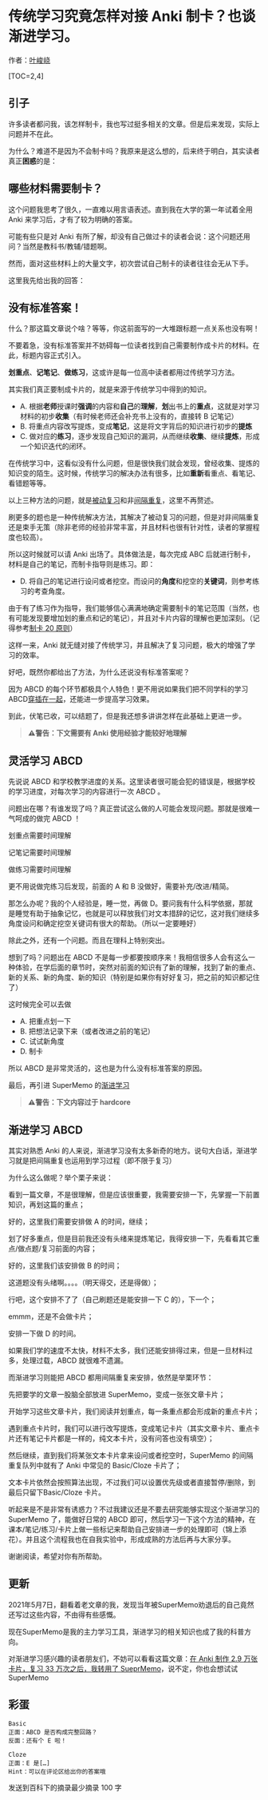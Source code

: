 # 传统学习究竟怎样对接 Anki 制卡？也谈渐进学习。

作者：[叶峻峣](https://www.zhihu.com/people/L.M.Sherlock)

[TOC=2,4]

## **引子**

许多读者都问我，该怎样制卡，我也写过挺多相关的文章。但是后来发现，实际上问题并不在此。

为什么？难道不是因为不会制卡吗？我原来是这么想的，后来终于明白，其实读者真正**困惑**的是：

## **哪些材料需要制卡？**

这个问题我思考了很久，一直难以用言语表述。直到我在大学的第一年试着全用 Anki 来学习后，才有了较为明确的答案。

可能有些只是对 Anki 有所了解，却没有自己做过卡的读者会说：这个问题还用问？当然是教科书/教辅/错题啊。

然而，面对这些材料上的大量文字，初次尝试自己制卡的读者往往会无从下手。

这里我先给出我的回答：

## **没有标准答案！**

什么？那这篇文章说个啥？等等，你这前面写的一大堆跟标题一点关系也没有啊！

不要着急，没有标准答案并不妨碍每一位读者找到自己需要制作成卡片的材料。在此，标题内容正式引入。

**划重点**、**记笔记**、**做练习**，这或许是每一位高中读者都用过传统学习方法。

其实我们真正要制成卡片的，就是来源于传统学习中得到的知识。

*   A. 根据**老师**授课时**强调**的内容和**自己**的**理解**，**划**出书上的**重点**，这就是对学习材料的初步**收集**（有时候老师还会补充书上没有的，直接转 B 记笔记）
*   B. 将重点内容改写提炼，变成**笔记**，这是将文字背后的知识进行初步的**提炼**
*   C. 做对应的**练习**，逐步发现自己知识的漏洞，从而继续**收集**、继续**提炼**，形成一个知识迭代的闭环。

在传统学习中，这看似没有什么问题，但是很快我们就会发现，曾经收集、提炼的知识变的陌生。这时候，传统学习的解决办法有很多，比如**重新**看重点、看笔记、看错题等等。

以上三种方法的问题，就是[被动复习](https://zhuanlan.zhihu.com/p/57113246)和非[间隔重复](https://zhuanlan.zhihu.com/p/57020308)，这里不再赘述。

刷更多的题也是一种传统解决方法，其解决了被动复习的问题，但是对非间隔重复还是束手无策（除非老师的经验非常丰富，并且材料也很有针对性，读者的掌握程度也较高）。

所以这时候就可以请 Anki 出场了。具体做法是，每次完成 ABC 后就进行制卡，材料是自己的笔记，而制卡指导则是练习。即：

*   D. 将自己的笔记进行设问或者挖空。而设问的**角度**和挖空的**关键词**，则参考练习的考查角度。

由于有了练习作为指导，我们能够信心满满地确定需要制卡的笔记范围（当然，也有可能发现要增加划的重点和记的笔记），并且对卡片内容的理解也更加深刻。（记得参考[制卡 20 原则](https://zhuanlan.zhihu.com/p/52369009)）

这样一来，Anki 就无缝对接了传统学习，并且解决了复习问题，极大的增强了学习的效率。

好吧，既然你都给出了方法，为什么还说没有标准答案呢？

因为 ABCD 的每个环节都极具个人特色！更不用说如果我们把不同学科的学习 ABCD[穿插在一起](https://zhuanlan.zhihu.com/p/57139724)，还能进一步提高学习效果。

到此，伏笔已收，可以结题了，但是我还想多讲讲怎样在此基础上更进一步。

> **⚠警告：下文需要有 Anki 使用经验才能较好地理解**

## **灵活学习 ABCD**

先说说 ABCD 和学校教学进度的关系。这里读者很可能会犯的错误是，根据学校的学习进度，对每次学习的内容进行一次 ABCD 。

问题出在哪？有谁发现了吗？真正尝试这么做的人可能会发现问题。那就是很难一气呵成的做完 ABCD ！

划重点需要时间理解

记笔记需要时间理解

做练习需要时间理解

更不用说做完练习后发现，前面的 A 和 B 没做好，需要补充/改进/精简。

那怎么办呢？我的个人经验是，睡一觉，再做 D。要问我有什么科学依据，那就是睡觉有助于抽象记忆，也就是可以释放我们对文本措辞的记忆，这对我们继续多角度设问和确定挖空关键词有很大的帮助。（所以一定要睡好）

除此之外，还有一个问题。而且在理科上特别突出。

想到了吗？问题出在 ABCD 不是每一步都要按顺序来！我相信很多人会有这么一种体验，在学后面的章节时，突然对前面的知识有了新的理解，找到了新的重点、新的关系、新的角度、新的知识（特别是如果你有好好复习，把之前的知识都记住了）

这时候完全可以去做

*   A. 把重点划一下
*   B. 把想法记录下来（或者改进之前的笔记）
*   C. 试试新角度
*   D. 制卡

所以 ABCD 是非常灵活的，这也是为什么没有标准答案的原因。

最后，再引进 SuperMemo 的[渐进学习](https://link.zhihu.com/?target=https%3A//www.yuque.com/supermemo/wiki/incremental_learning)

> **⚠警告：下文内容过于 hardcore**

## **渐进学习 ABCD**

其实对熟悉 Anki 的人来说，渐进学习没有太多新奇的地方。说句大白话，渐进学习就是把间隔重复也运用到学习过程（即不限于复习）

为什么这么做呢？举个栗子来说：

看到一篇文章，不是很理解，但是应该很重要，我需要安排一下，先掌握一下前置知识，再划这篇的重点；

好的，这里我们需要安排做 A 的时间，继续；

划了好多重点，但是目前我还没有头绪来提炼笔记，我得安排一下，先看看其它重点/做点题/复习前面的内容；

好的，这里我们该安排做 B 的时间；

这道题没有头绪啊。。。。（明天得交，还是得做）；

行吧，这个安排不了了（自己刷题还是能安排一下 C 的），下一个；

emmm，还是不会做卡片；

安排一下做 D 的时间。

如果我们学的速度不太快，材料不太多，我们还能安排得过来，但是一旦材料过多，处理过载，ABCD 就很难不遗漏。

而渐进学习则能把 ABCD 都用间隔重复来安排，依然是举栗环节：

先把要学的文章一股脑全部放进 SuperMemo，变成一张张文章卡片；

开始学习这些文章卡片，我们阅读并划重点，每一条重点都会形成新的重点卡片；

遇到重点卡片时，我们可以进行改写提炼，变成笔记卡片（其实文章卡片、重点卡片还有笔记卡片都是一样的，纯文本卡片，没有问答也没有填空）；

然后继续，直到我们将某张文本卡片拿来设问或者挖空时，SuperMemo 的间隔重复队列中就有了 Anki 中常见的 Basic/Cloze 卡片了；

文本卡片依然会按照算法出现，不过我们可以设置优先级或者直接暂停/删除，到最后只留下Basic/Cloze 卡片。

听起来是不是非常有诱惑力？不过我建议还是不要去研究能够实现这个渐进学习的 SuperMemo 了，能做好日常的 ABCD 即可，然后学习一下这个方法的精神，在课本/笔记/练习/卡片上做一些标记来帮助自己安排进一步的处理即可（锦上添花）。并且这个流程我也在自我实验中，形成成熟的方法后再与大家分享。

谢谢阅读，希望对你有所帮助。

## 更新

2021年5月7日，翻看着老文章的我，发现当年被SuperMemo劝退后的自己竟然还写过这些内容，不由得有些感慨。

现在SuperMemo是我的主力学习工具，渐进学习的相关知识也成了我的科普方向。

对渐进学习感兴趣的读者朋友们，不妨可以看看这篇文章：[在 Anki 制作 2.9 万张卡片，复习 33 万次之后，我转用了 SueprMemo](https://zhuanlan.zhihu.com/p/279553703)，说不定，你也会想试试SuperMemo

## **彩蛋**

~~~text
Basic
正面：ABCD 是否构成完整回路？
反面：还有个 E 啦！
~~~

  

~~~text
Cloze
正面：E 是[…]
Hint：可以在评论区给出你的答案哦
~~~

发送到百科下的摘录最少摘录 100 字